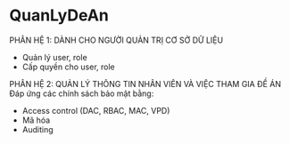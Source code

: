 # QuanLyDeAn
PHÂN HỆ 1: DÀNH CHO NGƯỜI QUẢN TRỊ CƠ SỞ DỮ LIỆU
- Quản lý user, role
- Cấp quyền cho user, role

PHÂN HỆ 2: QUẢN LÝ THÔNG TIN NHÂN VIÊN VÀ VIỆC THAM GIA ĐỀ ÁN
Đáp ứng các chính sách bảo mật bằng:
- Access control (DAC, RBAC, MAC, VPD)
- Mã hóa
- Auditing

